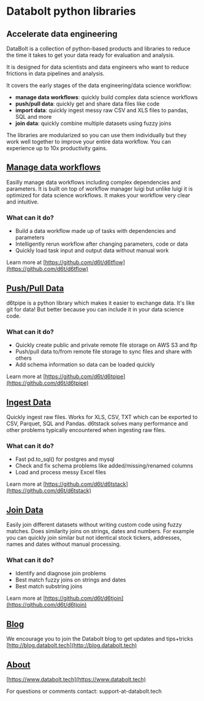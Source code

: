# Databolt python libraries

## Accelerate data engineering

DataBolt is a collection of python-based products and libraries to reduce the time it takes to get your data ready for evaluation and analysis.

It is designed for data scientists and data engineers who want to reduce frictions in data pipelines and analysis. 

It covers the early stages of the data engineering/data science workflow:  
* **manage data workflows**: quickly build complex data science workflows
* **push/pull data**: quickly get and share data files like code
* **import data**: quickly ingest messy raw CSV and XLS files to pandas, SQL and more
* **join data**: quickly combine multiple datasets using fuzzy joins

The libraries are modularized so you can use them individually but they work well together to improve your entire data workflow. You can experience up to 10x productivity gains.


## [Manage data workflows](https://github.com/d6t/d6tflow)

Easilly manage data workflows including complex dependencies and parameters. It is built on top of workflow manager luigi but unlike luigi it is optimized for data science workflows. It makes your workflow very clear and intuitive.

### What can it do?

* Build a data workflow made up of tasks with dependencies and parameters
* Intelligently rerun workflow after changing parameters, code or data
* Quickly load task input and output data without manual work

Learn more at [https://github.com/d6t/d6tflow](https://github.com/d6t/d6tflow)


## [Push/Pull Data](https://github.com/d6t/d6tpipe)

d6tpipe is a python library which makes it easier to exchange data. It's like git for data! But better because you can include it in your data science code.

### What can it do?

* Quickly create public and private remote file storage on AWS S3 and ftp
* Push/pull data to/from remote file storage to sync files and share with others
* Add schema information so data can be loaded quickly

Learn more at [https://github.com/d6t/d6tpipe](https://github.com/d6t/d6tpipe)


## [Ingest Data](https://github.com/d6t/d6tstack)

Quickly ingest raw files. Works for XLS, CSV, TXT which can be exported to CSV, Parquet, SQL and Pandas. d6tstack solves many performance and other problems typically encountered when ingesting raw files.

### What can it do?

* Fast pd.to_sql() for postgres and mysql
* Check and fix schema problems like added/missing/renamed columns
* Load and process messy Excel files

Learn more at [https://github.com/d6t/d6tstack](https://github.com/d6t/d6tstack)


## [Join Data](https://github.com/d6t/d6tjoin)

Easily join different datasets without writing custom code using fuzzy matches. Does similarity joins on strings, dates and numbers. For example you can quickly join similar but not identical stock tickers, addresses, names and dates without manual processing.

### What can it do?

* Identify and diagnose join problems
* Best match fuzzy joins on strings and dates
* Best match substring joins

Learn more at [https://github.com/d6t/d6tjoin](https://github.com/d6t/d6tjoin)


## [Blog](http://blog.databolt.tech)

We encourage you to join the Databolt blog to get updates and tips+tricks [http://blog.databolt.tech](http://blog.databolt.tech)


## [About](https://www.databolt.tech)

[https://www.databolt.tech](https://www.databolt.tech)

For questions or comments contact: support-at-databolt.tech
